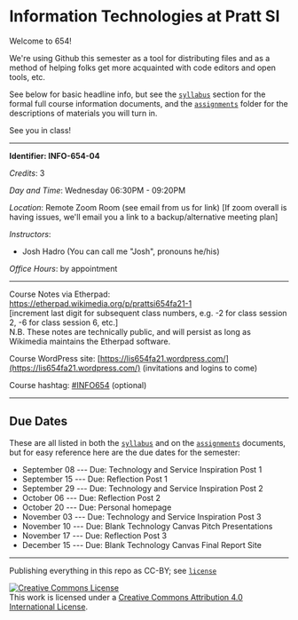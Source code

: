 #  Information Technologies at Pratt SI

Welcome to 654!  

We're using Github this semester as a tool for distributing files and as a method of helping folks get more acquainted with code editors and open tools, etc.

See below for basic headline info, but see the [`syllabus`](syllabus) section for the formal full course information documents, and the [`assignments`](assignments) folder for the descriptions of materials you will turn in.  

See you in class!  

---

**Identifier: INFO-654-04**  

*Credits*: 3  

*Day and Time*: Wednesday 06:30PM - 09:20PM  

*Location*: Remote Zoom Room (see email from us for link)
[If zoom overall is having issues, we'll email you a link to a backup/alternative meeting plan]

*Instructors*:  
- Josh Hadro (You can call me "Josh", pronouns he/his)

*Office Hours*: by appointment  

---

Course Notes via Etherpad: <https://etherpad.wikimedia.org/p/prattsi654fa21-1>  
\[increment last digit for subsequent class numbers, e.g. -2 for class
session 2, -6 for class session 6, etc.\]  
N.B. These notes are technically public, and will persist as long as Wikimedia maintains the Etherpad software.

Course WordPress site:   [https://lis654fa21.wordpress.com/](https://lis654fa21.wordpress.com/) (invitations and logins to come)

Course hashtag: [#INFO654](https://twitter.com/search?f=tweets&q=%23info654&src=typd) (optional)


---

## Due Dates

These are all listed in both the [`syllabus`](syllabus) and on the [`assignments`](assignments) documents, but for easy reference here are the due dates for the semester:

-  September 08 --- Due: Technology and Service Inspiration Post 1
-  September 15 --- Due: Reflection Post 1
-  September 29 --- Due: Technology and Service Inspiration Post 2
-  October 06 --- Due: Reflection Post 2
-  October 20 --- Due: Personal homepage
-  November 03 --- Due: Technology and Service Inspiration Post 3
-  November 10 --- Due: Blank Technology Canvas Pitch Presentations
-  November 17 --- Due: Reflection Post 3
-  December 15 --- Due: Blank Technology Canvas Final Report Site

---
Publishing everything in this repo as CC-BY; see [`license`](license.md)

<a rel="license" href="http://creativecommons.org/licenses/by/4.0/"><img alt="Creative Commons License" style="border-width:0" src="https://i.creativecommons.org/l/by/4.0/88x31.png" /></a><br />This work is licensed under a <a rel="license" href="http://creativecommons.org/licenses/by/4.0/">Creative Commons Attribution 4.0 International License</a>.
